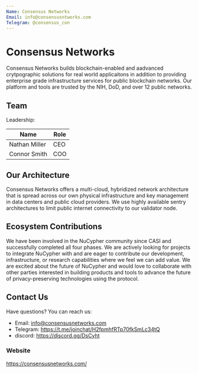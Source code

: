 ```yaml
---
Name: Consensus Networks
Email: info@consensusntworks.com
Telegram: @consensus_con
---
```


# Consensus Networks

Consensus Networks builds blockchain-enabled and aadvanced crytpographic solutions for real world applicaitons in addition to providing enterprise grade infrastructure services for public blockchain networks. Our platform and tools are trusted by the NIH, DoD, and over 12 public networks.

## Team

Leadership:

| Name            | Role    | 
| --------------- | ------- | 
| Nathan Miller   | CEO     | 
| Connor Smith    | COO     |

## Our Architecture

Consensus Networks offers a multi-cloud, hybridized network architecture that is spread across our own physical infrastructure and key management in data centers and public cloud providers. We use highly available sentry architectures to limit public internet connectivity to our validator node. 

## Ecosystem Contributions

We have been involved in the NuCypher community since CASI and successfully completed all four phases. We are actively looking for projects to integrate NuCypher with and are eager to contribute our development, infrastructure, or research capabilities where we feel we can add value. We are excited about the future of NuCypher and would love to collaborate with other parties interested in building products and tools to advance the future of privacy-preserving technologies using the protocol.

## Contact Us

Have questions? You can reach us:

- Email: info@consensusnetworks.com
- Telegram: https://t.me/joinchat/H2fpmhfRTp70fkSmLc34tQ
- discord: https://discord.gg/DsCyht

### Website

https://consensusnetworks.com/


